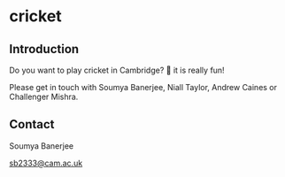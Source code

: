 # cricket

## Introduction


Do you want to play cricket in Cambridge? 🏏 it is really fun!

Please get in touch with Soumya Banerjee, Niall Taylor, Andrew Caines or Challenger Mishra.

## Contact

Soumya Banerjee

sb2333@cam.ac.uk
